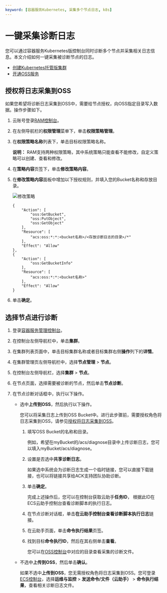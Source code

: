 ```yaml
---
keyword: [容器服务Kubernetes, 采集多个节点日志, k8s]
---
```


# 一键采集诊断日志

您可以通过容器服务Kubernetes版控制台同时诊断多个节点并采集相关日志信息。本文介绍如何一键采集被诊断节点的日志。

-   [创建Kubernetes托管版集群](/intl.zh-CN/Kubernetes集群用户指南/集群管理/创建集群/创建Kubernetes托管版集群.md)
-   [开通OSS服务](/intl.zh-CN/控制台用户指南/开通OSS服务.md)

## 授权将日志采集到OSS

如果您希望将诊断日志采集到OSS中，需要给节点授权，向OSS指定目录写入数据。操作步骤如下。

1.  云账号登录[RAM控制台](https://ram.console.aliyun.com/)。

2.  在左侧导航栏的**权限管理**菜单下，单击**权限策略管理**。

3.  在**权限策略名称**列表下，单击目标权限策略名称。

    **说明：** RAM支持两种权限策略，其中系统策略只能查看不能修改，自定义策略可以创建、查看和修改。

4.  在**策略内容**页签下，单击**修改策略内容**。

5.  在**修改策略内容**面板中增加以下授权规则，并填入您的Bucket名称和存放目录。

    ![修改策略](https://static-aliyun-doc.oss-accelerate.aliyuncs.com/assets/img/zh-CN/4675659951/p127244.png)

    ```
    {
        "Action": [
            "oss:GetBucket",
            "oss:PutObject",
            "oss:GetObject"
        ],
        "Resource": [
            "acs:oss:*:*:<bucket名称>/<存放诊断日志的目录>/*"
        ],
        "Effect": "Allow"
    },
    {
        "Action": [
            "oss:GetBucketInfo"
        ],
        "Resource": [
            "acs:oss:*:*:<bucket名称>"
        ],
        "Effect": "Allow"
    }
    ```

6.  单击**确定**。


## 选择节点进行诊断

1.  登录[容器服务管理控制台](https://cs.console.aliyun.com)。

2.  在控制台左侧导航栏中，单击**集群**。

3.  在集群列表页面中，单击目标集群名称或者目标集群右侧**操作**列下的**详情**。

4.  在集群管理页左侧导航栏中，选择**节点管理** \> **节点**。

5.  在控制台左侧导航栏，选择**集群** \> **节点**。

6.  在节点页面，选择需要被诊断的节点，然后单击**节点诊断**。

7.  在节点诊断对话框中，执行以下操作。

    -   选中**上传到OSS**，然后执行以下操作。

        您可以将采集日志上传到OSS Bucket中。进行此步骤前，需要授权角色将日志采集到OSS，请参见[授权将日志采集到OSS](#section_zq3_ob1_8gb)。

        1.  填写OSS Bucket的名称和目录。

            例如，希望在myBucket的/acs/diagnose目录中上传诊断日志，您可以填入myBucket/acs/diagnose。

        2.  设置是否选中**共享诊断日志**。

            如果选中系统会为诊断日志生成一个临时链接，您可以直接下载链接，也可以将链接共享给ACK支持团队协助诊断。

        3.  单击**确定**。

            完成上述操作后，您可以在控制台获取云助手**任务ID**， 根据此ID在ECS云助手控制台查看诊断脚本的执行日志。

        4.  在节点诊断对话框，单击**在云助手控制台查看诊断脚本执行日志**链接。
        5.  在云助手页面，单击**命令执行结果**页签。
        6.  找到目标**命令执行ID**，然后在其右侧单击**查看**。

            您可以在[OSS控制台](https://partners-intl.console.aliyun.com/#/oss)中对应的目录查看采集的诊断文件。

    -   不选中**上传到OSS**，然后单击**确认**。

        如果不选中**上传到OSS**，您无需授权角色将日志采集到OSS。您可登录[ECS控制台](https;//parnters-intl.console.aliyun.com/#/ecs)，选择**运维与监控** \> **发送命令/文件（云助手）** \> **命令执行结果**，查看相关诊断日志文件。


